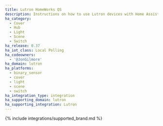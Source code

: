 ```yaml
---
title: Lutron HomeWorks QS
description: Instructions on how to use Lutron devices with Home Assistant.
ha_category:
  - Cover
  - Hub
  - Light
  - Scene
  - Switch
ha_release: 0.37
ha_iot_class: Local Polling
ha_codeowners:
  - '@JonGilmore'
ha_domain: lutron
ha_platforms:
  - binary_sensor
  - cover
  - light
  - scene
  - switch
ha_integration_type: integration
ha_supporting_domain: lutron
ha_supporting_integration: Lutron
---
```


{% include integrations/supported_brand.md %}
